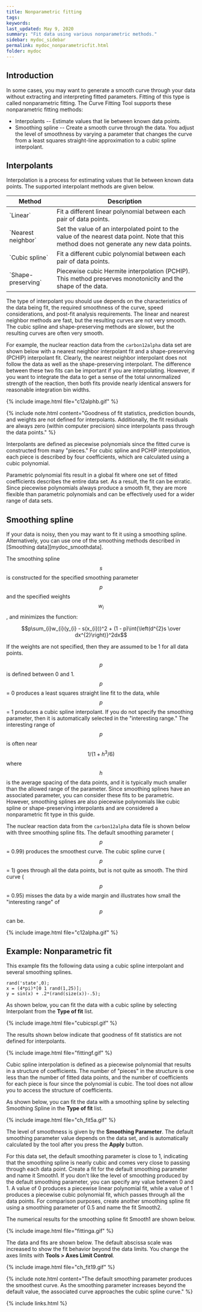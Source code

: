 ```yaml
---
title: Nonparametric fitting
tags:
keywords:
last_updated: May 9, 2020
summary: "Fit data using various nonparametric methods."
sidebar: mydoc_sidebar
permalink: mydoc_nonparametricfit.html
folder: mydoc
---
```

## Introduction
In some cases, you may want to generate a smooth curve through your data without extracting and interpreting fitted parameters. Fitting of this type is called nonparametric fitting. The Curve Fitting Tool supports these nonparametric fitting methods:

* Interpolants -- Estimate values that lie between known data points.
* Smoothing spline -- Create a smooth curve through the data. You adjust the level of smoothness by varying a parameter that changes the curve from a least squares straight-line approximation to a cubic spline interpolant.

## Interpolants
Interpolation is a process for estimating values that lie between known data points. The supported interpolant methods are given below.

<table>
<colgroup>
<col width="25%" />
<col width="75%" />
</colgroup>
<thead>
<tr class="header">
<th>Method</th>
<th>Description</th>
</tr>
</thead>
<tbody>
<tr>
<td markdown="span">`Linear`</td>
<td markdown="span">Fit a different linear polynomial between each pair of data points.</td>
</tr>
<tr>
<td markdown="span">`Nearest neighbor`</td>
<td markdown="span">Set the value of an interpolated point to the value of the nearest data point. Note that this method does not generate any new data points.</td>
</tr>
<tr>
<td markdown="span">`Cubic spline`</td>
<td markdown="span">Fit a different cubic polynomial between each pair of data points.</td>
</tr>
<tr>
<td markdown="span">`Shape-preserving`</td>
<td markdown="span">Piecewise cubic Hermite interpolation (PCHIP). This method preserves monotonicity and the shape of the data.</td>
</tr>
</tbody>
</table>

The type of interpolant you should use depends on the characteristics of the data being fit, the required smoothness of the curve, speed considerations, and post-fit analysis requirements. The linear and nearest neighbor methods are fast, but the resulting curves are not very smooth. The cubic spline and shape-preserving methods are slower, but the resulting curves are often very smooth.

For example, the nuclear reaction data from the `carbon12alpha` data set are shown below with a nearest neighbor interpolant fit and a shape-preserving (PCHIP) interpolant fit. Clearly, the nearest neighbor interpolant does not follow the data as well as the shape-preserving interpolant. The difference between these two fits can be important if you are interpolating. However, if you want to integrate the data to get a sense of the total unnormalized strength of the reaction, then both fits provide nearly identical answers for reasonable integration bin widths.

{% include image.html file="c12alphb.gif" %}

{% include note.html content="Goodness of fit statistics, prediction bounds, and weights are not defined for interpolants. Additionally, the fit residuals are always zero (within computer precision) since interpolants pass through the data points." %}

Interpolants are defined as piecewise polynomials since the fitted curve is constructed from many "pieces." For cubic spline and PCHIP interpolation, each piece is described by four coefficients, which are calculated using a cubic polynomial.

Parametric polynomial fits result in a global fit where one set of fitted coefficients describes the entire data set. As a result, the fit can be erratic. Since piecewise polynomials always produce a smooth fit, they are more flexible than parametric polynomials and can be effectively used for a wider range of data sets.

## Smoothing spline
If your data is noisy, then you may want to fit it using a smoothing spline. Alternatively, you can use one of the smoothing methods described in [Smoothing data][mydoc_smoothdata].

The smoothing spline $$s$$ is constructed for the specified smoothing parameter $$p$$ and the specified weights $$w_{i}$$, and minimizes the function:

$$p\sum_{i}w_{i}(y_{i} - s(x_{i}))^2 + (1 - p)\int{\left(d^{2}s \over dx^{2}\right)}^2dx$$

If the weights are not specified, then they are assumed to be 1 for all data points.

$$p$$ is defined between 0 and 1. $$p$$ = 0 produces a least squares straight line fit to the data, while $$p$$ = 1 produces a cubic spline interpolant. If you do not specify the smoothing parameter, then it is automatically selected in the "interesting range." The interesting range of $$p$$ is often near $$1/(1 + h^{3}/6)$$ where $$h$$ is the average spacing of the data points, and it is typically much smaller than the allowed range of the parameter. Since smoothing splines have an associated parameter, you can consider these fits to be parametric. However, smoothing splines are also piecewise polynomials like cubic spline or shape-preserving interpolants and are considered a nonparametric fit type in this guide.

The nuclear reaction data from the `carbon12alpha` data file is shown below with three smoothing spline fits. The default smoothing parameter ($$p$$ = 0.99) produces the smoothest curve. The cubic spline curve ($$p$$ = 1) goes through all the data points, but is not quite as smooth. The third curve ($$p$$ = 0.95) misses the data by a wide margin and illustrates how small the "interesting range" of $$p$$ can be.

{% include image.html file="c12alpha.gif" %}

## Example: Nonparametric fit
This example fits the following data using a cubic spline interpolant and several smoothing splines.

```
rand('state',0);
x = (4*pi)*[0 1 rand(1,25)]; 
y = sin(x) + .2*(rand(size(x))-.5);
```

As shown below, you can fit the data with a cubic spline by selecting Interpolant from the **Type of fit** list.

{% include image.html file="cubicspl.gif" %}

The results shown below indicate that goodness of fit statistics are not defined for interpolants.

{% include image.html file="fittingf.gif" %}

Cubic spline interpolation is defined as a piecewise polynomial that results in a structure of coefficients. The number of "pieces" in the structure is one less than the number of fitted data points, and the number of coefficients for each piece is four since the polynomial is cubic. The tool does not allow you to access the structure of coefficients.

As shown below, you can fit the data with a smoothing spline by selecting Smoothing Spline in the **Type of fit** list.

{% include image.html file="ch_fit5a.gif" %}

The level of smoothness is given by the **Smoothing Parameter**. The default smoothing parameter value depends on the data set, and is automatically calculated by the tool after you press the **Apply** button.

For this data set, the default smoothing parameter is close to 1, indicating that the smoothing spline is nearly cubic and comes very close to passing through each data point. Create a fit for the default smoothing parameter and name it Smooth1. If you don't like the level of smoothing produced by the default smoothing parameter, you can specify any value between 0 and 1. A value of 0 produces a piecewise linear polynomial fit, while a value of 1 produces a piecewise cubic polynomial fit, which passes through all the data points. For comparison purposes, create another smoothing spline fit using a smoothing parameter of 0.5 and name the fit Smooth2.

The numerical results for the smoothing spline fit Smooth1 are shown below.

{% include image.html file="fittinga.gif" %}

The data and fits are shown below. The default abscissa scale was increased to show the fit behavior beyond the data limits. You change the axes limits with **Tools > Axes Limit Control**.

{% include image.html file="ch_fit19.gif" %}

{% include note.html content="The default smoothing parameter produces the smoothest curve. As the smoothing parameter increases beyond the default value, the associated curve approaches the cubic spline curve." %}


{% include links.html %}
